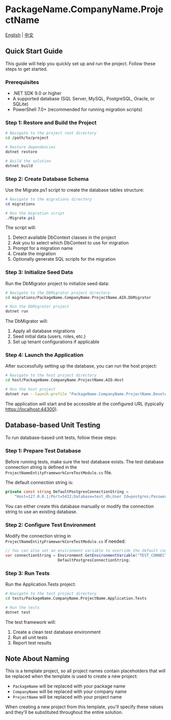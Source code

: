 # PackageName.CompanyName.ProjectName

[English](README.md) | [中文](README.zh-CN.md)

## Quick Start Guide

This guide will help you quickly set up and run the project. Follow these steps to get started.

### Prerequisites

- .NET SDK 9.0 or higher
- A supported database (SQL Server, MySQL, PostgreSQL, Oracle, or SQLite)
- PowerShell 7.0+ (recommended for running migration scripts)

### Step 1: Restore and Build the Project

```bash
# Navigate to the project root directory
cd /path/to/project

# Restore dependencies
dotnet restore

# Build the solution
dotnet build
```

### Step 2: Create Database Schema

Use the Migrate.ps1 script to create the database tables structure:

```powershell
# Navigate to the migrations directory
cd migrations

# Run the migration script
./Migrate.ps1
```

The script will:

1. Detect available DbContext classes in the project
2. Ask you to select which DbContext to use for migration
3. Prompt for a migration name
4. Create the migration
5. Optionally generate SQL scripts for the migration

### Step 3: Initialize Seed Data

Run the DbMigrator project to initialize seed data:

```bash
# Navigate to the DbMigrator project directory
cd migrations/PackageName.CompanyName.ProjectName.AIO.DbMigrator

# Run the DbMigrator project
dotnet run
```

The DbMigrator will:

1. Apply all database migrations
2. Seed initial data (users, roles, etc.)
3. Set up tenant configurations if applicable

### Step 4: Launch the Application

After successfully setting up the database, you can run the host project:

```bash
# Navigate to the host project directory
cd host/PackageName.CompanyName.ProjectName.AIO.Host

# Run the host project
dotnet run --launch-profile "PackageName.CompanyName.ProjectName.Development"
```

The application will start and be accessible at the configured URL (typically [https://localhost:44300](https://localhost:44300)).

## Database-based Unit Testing

To run database-based unit tests, follow these steps:

### Step 1: Prepare Test Database

Before running tests, make sure the test database exists. The test database connection string is defined in the `ProjectNameEntityFrameworkCoreTestModule.cs` file.

The default connection string is:

```csharp
private const string DefaultPostgresConnectionString =
    "Host=127.0.0.1;Port=5432;Database=test_db;User Id=postgres;Password=postgres;";
```

You can either create this database manually or modify the connection string to use an existing database.

### Step 2: Configure Test Environment

Modify the connection string in `ProjectNameEntityFrameworkCoreTestModule.cs` if needed:

```csharp
// You can also set an environment variable to override the default connection string
var connectionString = Environment.GetEnvironmentVariable("TEST_CONNECTION_STRING") ??
                       DefaultPostgresConnectionString;
```

### Step 3: Run Tests

Run the Application.Tests project:

```bash
# Navigate to the test project directory
cd tests/PackageName.CompanyName.ProjectName.Application.Tests

# Run the tests
dotnet test
```

The test framework will:

1. Create a clean test database environment
2. Run all unit tests
3. Report test results

## Note About Naming

This is a template project, so all project names contain placeholders that will be replaced when the template is used to create a new project:

- `PackageName` will be replaced with your package name
- `CompanyName` will be replaced with your company name
- `ProjectName` will be replaced with your project name

When creating a new project from this template, you'll specify these values and they'll be substituted throughout the entire solution.
